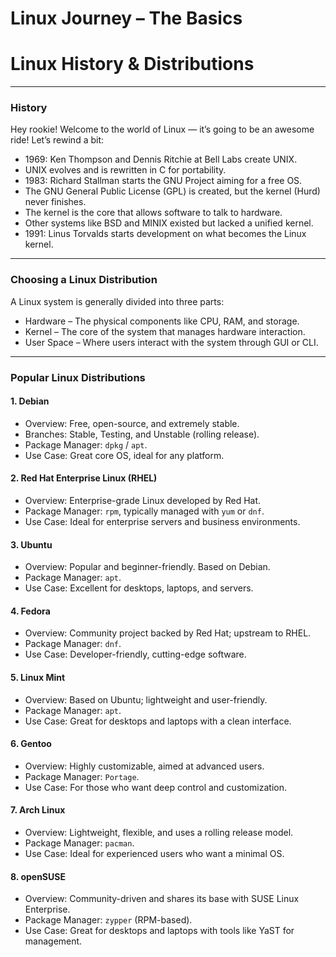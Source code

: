 # Linux Journey – The Basics
# Linux History & Distributions

---

###  History

Hey rookie! Welcome to the world of Linux — it’s going to be an awesome ride! Let’s rewind a bit:

- 1969: Ken Thompson and Dennis Ritchie at Bell Labs create UNIX.
- UNIX evolves and is rewritten in C for portability.
- 1983: Richard Stallman starts the GNU Project aiming for a free OS.
- The GNU General Public License (GPL) is created, but the kernel (Hurd) never finishes.
- The kernel is the core that allows software to talk to hardware.
- Other systems like BSD and MINIX existed but lacked a unified kernel.
- 1991: Linus Torvalds starts development on what becomes the Linux kernel.

---

###  Choosing a Linux Distribution

A Linux system is generally divided into three parts:
- Hardware – The physical components like CPU, RAM, and storage.
- Kernel – The core of the system that manages hardware interaction.
- User Space – Where users interact with the system through GUI or CLI.

---

### Popular Linux Distributions

#### 1. Debian
- Overview: Free, open-source, and extremely stable.
- Branches: Stable, Testing, and Unstable (rolling release).
- Package Manager: `dpkg` / `apt`.
- Use Case: Great core OS, ideal for any platform.

#### 2. Red Hat Enterprise Linux (RHEL)
- Overview: Enterprise-grade Linux developed by Red Hat.
- Package Manager: `rpm`, typically managed with `yum` or `dnf`.
- Use Case: Ideal for enterprise servers and business environments.

#### 3. Ubuntu
- Overview: Popular and beginner-friendly. Based on Debian.
- Package Manager: `apt`.
- Use Case: Excellent for desktops, laptops, and servers.

#### 4. Fedora
- Overview: Community project backed by Red Hat; upstream to RHEL.
- Package Manager: `dnf`.
- Use Case: Developer-friendly, cutting-edge software.

#### 5. Linux Mint
- Overview: Based on Ubuntu; lightweight and user-friendly.
- Package Manager: `apt`.
- Use Case: Great for desktops and laptops with a clean interface.

#### 6. Gentoo
- Overview: Highly customizable, aimed at advanced users.
- Package Manager: `Portage`.
- Use Case: For those who want deep control and customization.

#### 7. Arch Linux
- Overview: Lightweight, flexible, and uses a rolling release model.
- Package Manager: `pacman`.
- Use Case: Ideal for experienced users who want a minimal OS.

#### 8. openSUSE
- Overview: Community-driven and shares its base with SUSE Linux Enterprise.
- Package Manager: `zypper` (RPM-based).
- Use Case: Great for desktops and laptops with tools like YaST for management.
